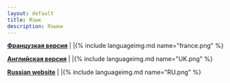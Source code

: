 ```yaml
---
layout: default
title: Язык
description: Языки
---
```




**[Французкая версия](https://prunkdump.github.io/GNUVario-TTGO-T5-website)** |  |{% include languageimg.md name="france.png" %}





**[Английская версия](https://prunkdump.github.io/GNUVario-TTGO-T5-website-EN)** |   |{% include languageimg.md name="UK.png" %}





**[Russian website](https://prunkdump.github.io/GNUVario-TTGO-T5-website-RU)** |   |{% include languageimg.md name="RU.png" %}